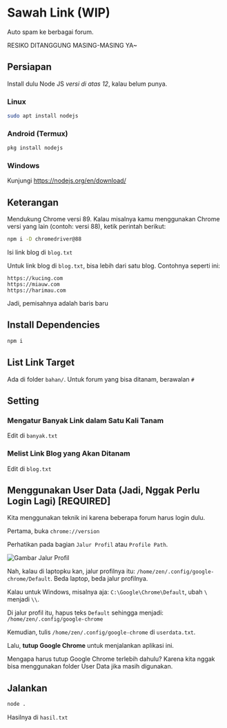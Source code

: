 # Sawah Link (WIP)

Auto spam ke berbagai forum.

RESIKO DITANGGUNG MASING-MASING YA~

## Persiapan

Install dulu Node JS _versi di atas 12_, kalau belum punya.

### Linux

```bash
sudo apt install nodejs
```

### Android (Termux)

```bash
pkg install nodejs
```

### Windows

Kunjungi https://nodejs.org/en/download/

## Keterangan

Mendukung Chrome versi 89. Kalau misalnya kamu menggunakan Chrome versi yang lain (contoh: versi 88), ketik perintah berikut:

```bash
npm i -D chromedriver@88
```

Isi link blog di `blog.txt`

Untuk link blog di `blog.txt`, bisa lebih dari satu blog. Contohnya seperti ini:

```
https://kucing.com
https://miauw.com
https://harimau.com
```

Jadi, pemisahnya adalah baris baru

## Install Dependencies

```bash
npm i
```

## List Link Target

Ada di folder `bahan/`. Untuk forum yang bisa ditanam, berawalan `#`

## Setting

### Mengatur Banyak Link dalam Satu Kali Tanam

Edit di `banyak.txt`

### Melist Link Blog yang Akan Ditanam

Edit di `blog.txt`

## Menggunakan User Data (Jadi, Nggak Perlu Login Lagi) [REQUIRED]

Kita menggunakan teknik ini karena beberapa forum harus login dulu.

Pertama, buka `chrome://version`

Perhatikan pada bagian `Jalur Profil` atau `Profile Path`.

![Gambar Jalur Profil](https://i.ibb.co/0hKgFys/image.png)

Nah, kalau di laptopku kan, jalur profilnya itu: `/home/zen/.config/google-chrome/Default`. Beda laptop, beda jalur profilnya.

Kalau untuk Windows, misalnya aja: `C:\Google\Chrome\Default`, ubah `\` menjadi `\\`.

Di jalur profil itu, hapus teks `Default` sehingga menjadi: `/home/zen/.config/google-chrome`

Kemudian, tulis `/home/zen/.config/google-chrome` di `userdata.txt`.

Lalu, **tutup Google Chrome** untuk menjalankan aplikasi ini.

Mengapa harus tutup Google Chrome terlebih dahulu? Karena kita nggak bisa menggunakan folder User Data jika masih digunakan.

## Jalankan

```bash
node .
```

Hasilnya di `hasil.txt`
